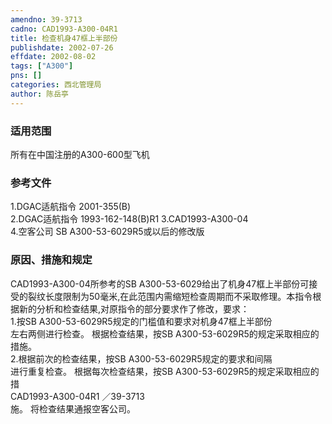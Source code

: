 ```yaml
---
amendno: 39-3713  
cadno: CAD1993-A300-04R1  
title: 检查机身47框上半部份  
publishdate: 2002-07-26  
effdate: 2002-08-02  
tags: ["A300"]  
pns: []  
categories: 西北管理局  
author: 陈岳亭  
---
```

  
### 适用范围  
所有在中国注册的A300-600型飞机  
  
<!--more-->  
### 参考文件  
1.DGAC适航指令 2001-355(B)  
2.DGAC适航指令 1993-162-148(B)R1 3.CAD1993-A300-04  
    4.空客公司 SB A300-53-6029R5或以后的修改版  
  
### 原因、措施和规定  
CAD1993-A300-04所参考的SB A300-53-6029给出了机身47框上半部份可接受的裂纹长度限制为50毫米,在此范围内需缩短检查周期而不采取修理。本指令根据新的分析和检查结果,对原指令的部分要求作了修改，要求：  
    1.按SB A300-53-6029R5规定的门槛值和要求对机身47框上半部份  
左右两侧进行检查。       根据检查结果，按SB A300-53-6029R5的规定采取相应的措施。  
    2.根据前次的检查结果，按SB A300-53-6029R5规定的要求和间隔  
进行重复检查。       根据每次检查结果，按SB A300-53-6029R5的规定采取相应的措  
       CAD1993-A300-04R1   ／39-3713  
施。     将检查结果通报空客公司。  
